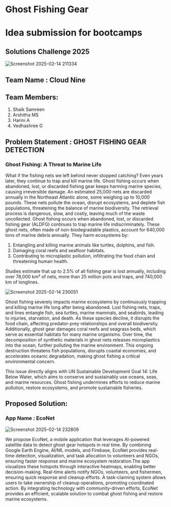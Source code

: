 # Ghost Fishing Gear
# Idea submission for bootcamps
## Solutions Challenge 2025
![Screenshot 2025-02-14 211334](https://github.com/user-attachments/assets/90dbfd2d-de1f-49a3-ad7d-1e7ef0b0b21d)

## Team Name : Cloud Nine
## Team Members:
1. Shaik Samreen
2. Arshitha MS
3. Harini A 
4. Vedhashree G

## Problem Statement : GHOST FISHING GEAR DETECTION​
### Ghost Fishing: A Threat to Marine Life​
What if the fishing nets we left behind never stopped catching? Even years later, they continue to trap and kill marine life. Ghost fishing occurs when abandoned, lost, or discarded fishing gear keeps harming marine species, causing irreversible damage. An estimated 25,000 nets are discarded annually in the Northeast Atlantic alone, some weighing up to 10,000 pounds. These nets pollute the ocean, disrupt ecosystems, and deplete fish populations, threatening the balance of marine biodiversity. The retrieval process is dangerous, slow, and costly, leaving much of the waste uncollected.​
Ghost fishing occurs when abandoned, lost, or discarded fishing gear (ALDFG) continues to trap marine life indiscriminately. These ghost nets, often made of non-biodegradable plastics, account for 640,000 tons of marine debris annually. They harm ecosystems by:

1. Entangling and killing marine animals like turtles, dolphins, and fish.
2. Damaging coral reefs and seafloor habitats.
3. Contributing to microplastic pollution, infiltrating the food chain and threatening human health.

Studies estimate that up to 2.5% of all fishing gear is lost annually, including over 78,000 km² of nets, more than 25 million pots and traps, and 740,000 km of longlines.

![Screenshot 2025-02-14 230051](https://github.com/user-attachments/assets/64066b29-aa63-4722-b739-cd0468873eb6)

Ghost fishing severely impacts marine ecosystems by continuously trapping and killing marine life long after being abandoned. Lost fishing nets, traps, and lines entangle fish, sea turtles, marine mammals, and seabirds, leading to injuries, starvation, and death. As these species decline, it disrupts the food chain, affecting predator-prey relationships and overall biodiversity. Additionally, ghost gear damages coral reefs and seagrass beds, which serve as essential habitats for many marine organisms. Over time, the decomposition of synthetic materials in ghost nets releases microplastics into the ocean, further polluting the marine environment. This ongoing destruction threatens fish populations, disrupts coastal economies, and accelerates oceanic degradation, making ghost fishing a critical environmental concern.

This issue directly aligns with UN Sustainable Development Goal 14: Life Below Water, which aims to conserve and sustainably use oceans, seas, and marine resources. Ghost fishing undermines efforts to reduce marine pollution, restore ecosystems, and promote sustainable fisheries.

## Proposed Solution:
### App Name : EcoNet
![Screenshot 2025-02-14 232809](https://github.com/user-attachments/assets/846a99bb-7dbc-43f3-ae38-b41783f387ce)

We propose EcoNet, a mobile application that leverages AI-powered satellite data to detect ghost gear hotspots in real time. By combining Google Earth Engine, AI/ML models, and Firebase, EcoNet provides real-time detection, visualization, and task allocation to volunteers and NGOs, ensuring faster response and marine ecosystem restoration.​The app visualizes these hotspots through interactive heatmaps, enabling better decision-making. Real-time alerts notify NGOs, volunteers, and fishermen, ensuring quick response and cleanup efforts. A task-claiming system allows users to take ownership of cleanup operations, promoting coordinated action. By integrating technology with community-driven efforts, EcoNet provides an efficient, scalable solution to combat ghost fishing and restore marine ecosystems.​

